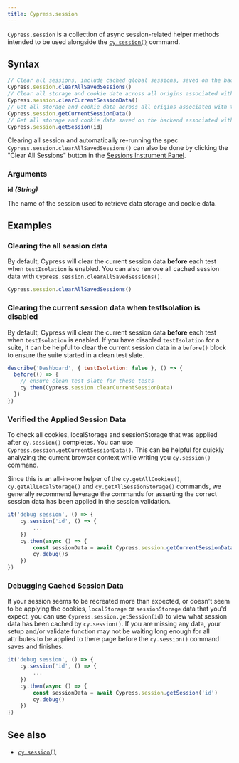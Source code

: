 ```yaml
---
title: Cypress.session
---
```


`Cypress.session` is a collection of async session-related helper methods
intended to be used alongside the [`cy.session()`](/api/commands/session)
command.

## Syntax

```javascript
// Clear all sessions, include cached global sessions, saved on the backend.
Cypress.session.clearAllSavedSessions()
// Clear all storage and cookie date across all origins associated with the current session.
Cypress.session.clearCurrentSessionData()
// Get all storage and cookie data across all origins associated with the current session.
Cypress.session.getCurrentSessionData()
// Get all storage and cookie data saved on the backend associated with the provided session id.
Cypress.session.getSession(id)
```

Clearing all session and automatically re-running the spec
`Cypress.session.clearAllSavedSessions()` can also be done by clicking the
"Clear All Sessions" button in the
[Sessions Instrument Panel](/api/commands/session#The-Instrument-Panel).

<DocsImage src="/img/api/session/sessions-panel.png" alt="Sessions Instrument Panel" ></DocsImage>

### Arguments

**<Icon name="angle-right"></Icon> id** **_(String)_**

The name of the session used to retrieve data storage and cookie data.

## Examples

### Clearing the all session data

By default, Cypress will clear the current session data **before** each test
when `testIsolation` is enabled. You can also remove all cached session
data with `Cypress.session.clearAllSavedSessions()`.

```js
Cypress.session.clearAllSavedSessions()
```

### Clearing the current session data when testIsolation is disabled

By default, Cypress will clear the current session data **before** each test
when `testIsolation` is enabled. If you have disabled `testIsolation` for a
suite, it can be helpful to clear the current session data in a `before()` block
to ensure the suite started in a clean test slate.

```js
describe('Dashboard', { testIsolation: false }, () => {
  before(() => {
    // ensure clean test slate for these tests
    cy.then(Cypress.session.clearCurrentSessionData)
  })
})
```

### Verified the Applied Session Data

To check all cookies, localStorage and sessionStorage that was applied after
`cy.session()` completes. You can use `Cypress.session.getCurrentSessionData()`.
This can be helpful for quickly analyzing the current browser context while
writing you `cy.session()` command.

Since this is an all-in-one helper of the `cy.getAllCookies()`,
`cy.getAllLocalStorage()` and `cy.getAllSessionStorage()` commands, we generally
recommend leverage the commands for asserting the correct session data has been
applied in the session validation.

```js
it('debug session', () => {
    cy.session('id', () => {
        ...
    })
    cy.then(async () => {
        const sessionData = await Cypress.session.getCurrentSessionData()
        cy.debug()s
    })
})
```

### Debugging Cached Session Data

If your session seems to be recreated more than expected, or doesn't seem to be
applying the cookies, `localStorage` or `sessionStorage` data that you'd expect,
you can use `Cypress.session.getSession(id)` to view what session data has been
cached by `cy.session()`. If you are missing any data, your setup and/or
validate function may not be waiting long enough for all attributes to be
applied to there page before the `cy.session()` command saves and finishes.

```js
it('debug session', () => {
    cy.session('id', () => {
        ...
    })
    cy.then(async () => {
        const sessionData = await Cypress.session.getSession('id')
        cy.debug()
    })
})
```

## See also

- [`cy.session()`](/api/commands/session)
